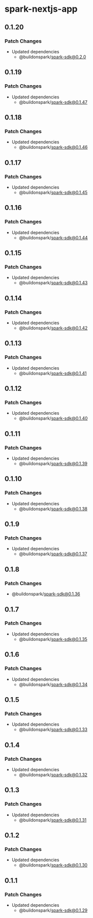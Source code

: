 # spark-nextjs-app

## 0.1.20

### Patch Changes

- Updated dependencies
  - @buildonspark/spark-sdk@0.2.0

## 0.1.19

### Patch Changes

- Updated dependencies
  - @buildonspark/spark-sdk@0.1.47

## 0.1.18

### Patch Changes

- Updated dependencies
  - @buildonspark/spark-sdk@0.1.46

## 0.1.17

### Patch Changes

- Updated dependencies
  - @buildonspark/spark-sdk@0.1.45

## 0.1.16

### Patch Changes

- Updated dependencies
  - @buildonspark/spark-sdk@0.1.44

## 0.1.15

### Patch Changes

- Updated dependencies
  - @buildonspark/spark-sdk@0.1.43

## 0.1.14

### Patch Changes

- Updated dependencies
  - @buildonspark/spark-sdk@0.1.42

## 0.1.13

### Patch Changes

- Updated dependencies
  - @buildonspark/spark-sdk@0.1.41

## 0.1.12

### Patch Changes

- Updated dependencies
  - @buildonspark/spark-sdk@0.1.40

## 0.1.11

### Patch Changes

- Updated dependencies
  - @buildonspark/spark-sdk@0.1.39

## 0.1.10

### Patch Changes

- Updated dependencies
  - @buildonspark/spark-sdk@0.1.38

## 0.1.9

### Patch Changes

- Updated dependencies
  - @buildonspark/spark-sdk@0.1.37

## 0.1.8

### Patch Changes

- @buildonspark/spark-sdk@0.1.36

## 0.1.7

### Patch Changes

- Updated dependencies
  - @buildonspark/spark-sdk@0.1.35

## 0.1.6

### Patch Changes

- Updated dependencies
  - @buildonspark/spark-sdk@0.1.34

## 0.1.5

### Patch Changes

- Updated dependencies
  - @buildonspark/spark-sdk@0.1.33

## 0.1.4

### Patch Changes

- Updated dependencies
  - @buildonspark/spark-sdk@0.1.32

## 0.1.3

### Patch Changes

- Updated dependencies
  - @buildonspark/spark-sdk@0.1.31

## 0.1.2

### Patch Changes

- Updated dependencies
  - @buildonspark/spark-sdk@0.1.30

## 0.1.1

### Patch Changes

- Updated dependencies
  - @buildonspark/spark-sdk@0.1.29
